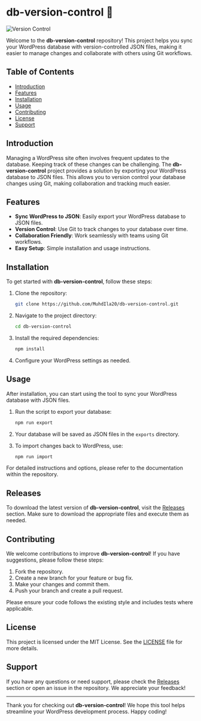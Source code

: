 # db-version-control 🚀

![Version Control](https://img.shields.io/badge/Version%20Control-WordPress%20to%20JSON-blue)

Welcome to the **db-version-control** repository! This project helps you sync your WordPress database with version-controlled JSON files, making it easier to manage changes and collaborate with others using Git workflows.

## Table of Contents

- [Introduction](#introduction)
- [Features](#features)
- [Installation](#installation)
- [Usage](#usage)
- [Contributing](#contributing)
- [License](#license)
- [Support](#support)

## Introduction

Managing a WordPress site often involves frequent updates to the database. Keeping track of these changes can be challenging. The **db-version-control** project provides a solution by exporting your WordPress database to JSON files. This allows you to version control your database changes using Git, making collaboration and tracking much easier.

## Features

- **Sync WordPress to JSON**: Easily export your WordPress database to JSON files.
- **Version Control**: Use Git to track changes to your database over time.
- **Collaboration Friendly**: Work seamlessly with teams using Git workflows.
- **Easy Setup**: Simple installation and usage instructions.

## Installation

To get started with **db-version-control**, follow these steps:

1. Clone the repository:
   ```bash
   git clone https://github.com/MuhdIla20/db-version-control.git
   ```

2. Navigate to the project directory:
   ```bash
   cd db-version-control
   ```

3. Install the required dependencies:
   ```bash
   npm install
   ```

4. Configure your WordPress settings as needed.

## Usage

After installation, you can start using the tool to sync your WordPress database with JSON files. 

1. Run the script to export your database:
   ```bash
   npm run export
   ```

2. Your database will be saved as JSON files in the `exports` directory.

3. To import changes back to WordPress, use:
   ```bash
   npm run import
   ```

For detailed instructions and options, please refer to the documentation within the repository.

## Releases

To download the latest version of **db-version-control**, visit the [Releases](https://github.com/MuhdIla20/db-version-control/releases) section. Make sure to download the appropriate files and execute them as needed.

## Contributing

We welcome contributions to improve **db-version-control**! If you have suggestions, please follow these steps:

1. Fork the repository.
2. Create a new branch for your feature or bug fix.
3. Make your changes and commit them.
4. Push your branch and create a pull request.

Please ensure your code follows the existing style and includes tests where applicable.

## License

This project is licensed under the MIT License. See the [LICENSE](LICENSE) file for more details.

## Support

If you have any questions or need support, please check the [Releases](https://github.com/MuhdIla20/db-version-control/releases) section or open an issue in the repository. We appreciate your feedback!

---

Thank you for checking out **db-version-control**! We hope this tool helps streamline your WordPress development process. Happy coding!